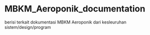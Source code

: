 # MBKM_Aeroponik_documentation
berisi terkait dokumentasi MBKM Aeroponik dari kesleuruhan sistem/design/program 
